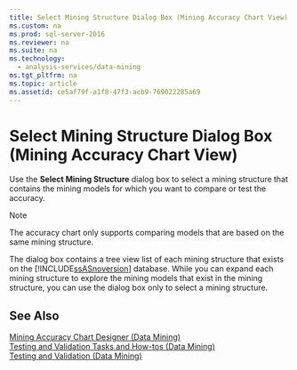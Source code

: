 ```yaml
---
title: Select Mining Structure Dialog Box (Mining Accuracy Chart View)
ms.custom: na
ms.prod: sql-server-2016
ms.reviewer: na
ms.suite: na
ms.technology: 
  - analysis-services/data-mining
ms.tgt_pltfrm: na
ms.topic: article
ms.assetid: ce5af79f-a1f8-47f3-acb9-769022285a69
---
```

# Select Mining Structure Dialog Box (Mining Accuracy Chart View)
  Use the **Select Mining Structure** dialog box to select a mining structure that contains the mining models for which you want to compare or test the accuracy.  
  
> [!NOTE]  
>  The accuracy chart only supports comparing models that are based on the same mining structure.  
  
 The dialog box contains a tree view list of each mining structure that exists on the [!INCLUDE[ssASnoversion](../../Topics/TopicNameContainA/includes/ssASnoversion_md.md)] database. While you can expand each mining structure to explore the mining models that exist in the mining structure, you can use the dialog box only to select a mining structure.  
  
## See Also  
 [Mining Accuracy Chart Designer &#40;Data Mining&#41;](../../Topics/TopicNameNotContainA/Mining-Accuracy-Chart-Designer--Data-Mining-.md)   
 [Testing and Validation Tasks and How-tos &#40;Data Mining&#41;](../../Topics/TopicNameNotContainA/Testing-and-Validation-Tasks-and-How-tos--Data-Mining-.md)   
 [Testing and Validation &#40;Data Mining&#41;](../../Topics/TopicNameNotContainA/Testing-and-Validation--Data-Mining-.md)  
  
  